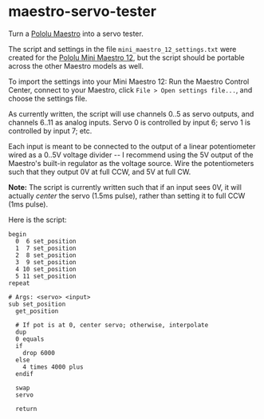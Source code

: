 # maestro-servo-tester
Turn a [Pololu Maestro](https://www.pololu.com/category/102/maestro-usb-servo-controllers) into a servo tester.

The script and settings in the file `mini_maestro_12_settings.txt` were created for the [Pololu Mini Maestro 12](https://www.pololu.com/product/1352), but the script should be portable across the other Maestro models as well.

To import the settings into your Mini Maestro 12: Run the Maestro Control Center, connect to your Maestro, click `File > Open settings file...`, and choose the settings file.

As currently written, the script will use channels 0..5 as servo outputs, and channels 6..11 as analog inputs.  Servo 0 is controlled by input 6; servo 1 is controlled by input 7; etc.

Each input is meant to be connected to the output of a linear potentiometer wired as a 0..5V voltage divider -- I recommend using the 5V output of the Maestro's built-in regulator as the voltage source.  Wire the potentiometers such that they output 0V at full CCW, and 5V at full CW.

**Note:** The script is currently written such that if an input sees 0V, it will actually *center* the servo (1.5ms pulse), rather than setting it to full CCW (1ms pulse).

Here is the script:
```
begin
  0  6 set_position
  1  7 set_position
  2  8 set_position
  3  9 set_position
  4 10 set_position
  5 11 set_position
repeat

# Args: <servo> <input>
sub set_position
  get_position

  # If pot is at 0, center servo; otherwise, interpolate
  dup
  0 equals
  if
    drop 6000
  else
    4 times 4000 plus
  endif

  swap
  servo

  return
```
